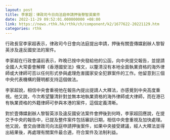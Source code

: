 ```yaml
---
layout: post
title: 李家超：律政司今日向法庭申請押後黎智英案件
date: 2022-11-29 09:52:01.000000000 +08:00
link: https://news.rthk.hk/rthk/ch/component/k2/1677622-20221129.htm
categories: rthk
---
```


行政長官李家超表示，律政司今日會向法庭提出申請，押後有關壹傳媒創辦人黎智英涉及違反國安法的案件。

李家超在行政會議前表示，昨晚已按中央發給他的公函，向中央提交報告，並提請全國人大常委會解釋《香港國安法》條文，以釐清沒有本地全面執業資格的海外律師或大律師可否以任何形式參與處理危害國家安全犯罪案件的工作。他留意到三個中央代表機構的聲明都支持這個做法。

李家超說，相信中央會重視他在報告內提出提請人大釋法，亦感覺到中央高度重視。他又說，今次希望釐清針對並無本地執業資格的海外律師或大律師，而在港已有執業資格的外籍律師可參與本港的案件，這個定義清晰。

對於壹傳媒創辦人黎智英涉及違反國安法案件會押後到何時，李家超回應說，在提交予中央的報告中，已提及整件案件包括審訊日期，相信中央會重視及加快處理。他又說，會交由律政司向法庭申請押後案件，如果中央接受建議，經人大釋法並得出結果後，再處理有關案件最合適，符合案件及法制利益。
